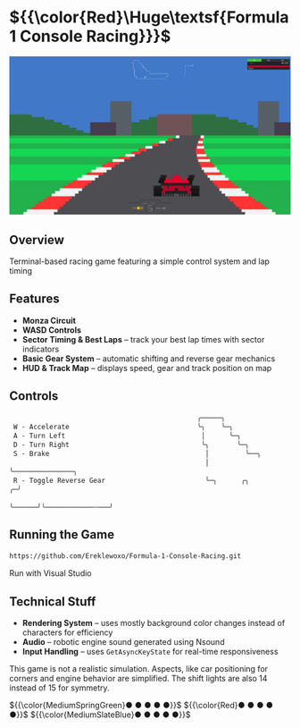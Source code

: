 # ${{\color{Red}\Huge\textsf{Formula 1 Console Racing}}}\$

![WOOOOOW](./docs/images/wow.png)

## Overview
Terminal-based racing game featuring a simple control system and lap timing

## Features
- **Monza Circuit**
- **WASD Controls**
- **Sector Timing & Best Laps** – track your best lap times with sector indicators
- **Basic Gear System** – automatic shifting and reverse gear mechanics
- **HUD & Track Map** – displays speed, gear and track position on map

## Controls
```
                                               ╭─────╮                         
 W - Accelerate                                ╰╮    ╰─╮
 A - Turn Left                                  │      ╰─╮                       
 D - Turn Right                                 ╰╮       ╰─╮                  
 S - Brake                                       │         ╰──╮
                                                 │            ╰───────────────╮
 R - Toggle Reverse Gear                         ╰─╮      ╭╮                ╭─╯
                                                   ╰──────╯╰────────────╌───╯  
```

## Running the Game
```bash
https://github.com/Ereklewoxo/Formula-1-Console-Racing.git
```
Run with Visual Studio

## Technical Stuff
- **Rendering System** – uses mostly background color changes instead of characters for efficiency
- **Audio** – robotic engine sound generated using Nsound
- **Input Handling** – uses `GetAsyncKeyState` for real-time responsiveness


This game is not a realistic simulation. Aspects, like car positioning for corners and engine behavior are simplified. The shift lights are also 14 instead of 15 for symmetry.

${{\color{MediumSpringGreen}● ● ● ● ●}}\$ ${{\color{Red}● ● ● ● ●}}\$ ${{\color{MediumSlateBlue}● ● ● ● ●}}\$

